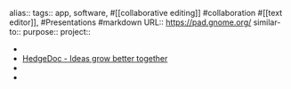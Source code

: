 alias::
tags:: app, software, #[[collaborative editing]] #collaboration #[[text editor]], #Presentations #markdown
URL:: https://pad.gnome.org/
similar-to:: 
purpose::
project::

-
- [HedgeDoc - Ideas grow better together](https://hedgedoc.gnome.org/)
-
-